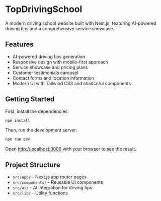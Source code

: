 # TopDrivingSchool

A modern driving school website built with Next.js, featuring AI-powered driving tips and a comprehensive service showcase.

## Features

- AI-powered driving tips generation
- Responsive design with mobile-first approach
- Service showcase and pricing plans
- Customer testimonials carousel
- Contact forms and location information
- Modern UI with Tailwind CSS and shadcn/ui components

## Getting Started

First, install the dependencies:

```bash
npm install
```

Then, run the development server:

```bash
npm run dev
```

Open [http://localhost:3000](http://localhost:3000) with your browser to see the result.

## Project Structure

- `src/app/` - Next.js app router pages
- `src/components/` - Reusable UI components
- `src/ai/` - AI integration for driving tips
- `src/lib/` - Utility functions
